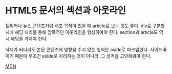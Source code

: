 # HTML5 문서의 섹션과 아웃라인

트위터나 뉴스 콘텐츠처럼 배포 목적이 있을 때 article로 보는 것도 좋다.
div로 구분할 시에 헤딩 처리를 통해 암묵적인 아웃라인을 형성햐여야 한다.
section과 article도 역시 헤딩을 가져야 한다.

삭제가 되더라도 본문 콘텐츠에 영향을 주지 않는 영역은 aside로 마크업한다.
사이드바이기 때문에 무조건 aside로 처리하는 것이 아니라, 그 성격을 고민해봐야 한다.

[MDN](https://developer.mozilla.org/ko/docs/Web/HTML/HTML5_%EB%AC%B8%EC%84%9C%EC%9D%98_%EC%84%B9%EC%85%98%EA%B3%BC_%EC%9C%A4%EA%B3%BD)
